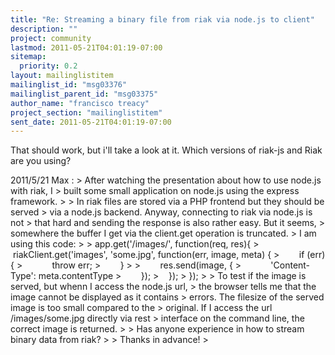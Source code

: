 ```yaml
---
title: "Re: Streaming a binary file from riak via node.js to client"
description: ""
project: community
lastmod: 2011-05-21T04:01:19-07:00
sitemap:
  priority: 0.2
layout: mailinglistitem
mailinglist_id: "msg03376"
mailinglist_parent_id: "msg03375"
author_name: "francisco treacy"
project_section: "mailinglistitem"
sent_date: 2011-05-21T04:01:19-07:00
---
```



That should work, but i'll take a look at it. Which versions of
riak-js and Riak are you using?


2011/5/21 Max :
&gt; After watching the presentation about how to use node.js with riak, I
&gt; built some small application on node.js using the express framework.
&gt;
&gt; In riak files are stored via a PHP frontend but they should be served
&gt; via a node.js backend. Anyway, connecting to riak via node.js is not
&gt; that hard and sending the response is also rather easy. But it seems,
&gt; somewhere the buffer I get via the client.get operation is truncated.
&gt; I am using this code:
&gt;
&gt; app.get('/images/', function(req, res){
&gt;    riakClient.get('images', 'some.jpg', function(err, image, meta) {
&gt;        if (err) {
&gt;            throw err;
&gt;        }
&gt;
&gt;        res.send(image, {
&gt;            'Content-Type': meta.contentType
&gt;        });
&gt;    });
&gt; });
&gt;
&gt; To test if the image is served, but whenn I access the node.js url,
&gt; the browser tells me that the image cannot be displayed as it contains
&gt; errors. The filesize of the served image is too small compared to the
&gt; original. If I access the url /images/some.jpg directly via rest
&gt; interface on the command line, the correct image is returned.
&gt;
&gt; Has anyone experience in how to stream binary data from riak?
&gt;
&gt; Thanks in advance!
&gt;
